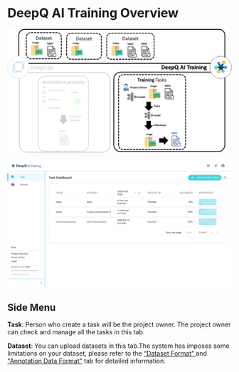 # DeepQ AI Training Overview

![](../.gitbook/assets/image%20%28138%29.png)

![](../.gitbook/assets/ai-training-overview.png)

## Side Menu

**Task**: Person who create a task will be the project owner. The project owner can check and manage all the tasks in this tab.

**Dataset**: You can upload datasets in this tab.The system has imposes some limitations on your dataset, please refer to the [“Dataset Format” ](https://app.gitbook.com/@deepq/s/aip/dataset/upload-dataset)and ["Annotation Data Format"](https://app.gitbook.com/@deepq/s/aip/dataset/annotation-data-formats) tab for detailed information.

